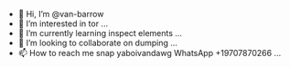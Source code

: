 - 👋 Hi, I’m @van-barrow
- 👀 I’m interested in tor ...
- 🌱 I’m currently learning inspect elements ...
- 💞️ I’m looking to collaborate on dumping ...
- 📫 How to reach me snap yaboivandawg 
WhatsApp +19707870266 ...

<!---
van-barrow/van-barrow is a ✨ special ✨ repository because its `README.md` (this file) appears on your GitHub profile.
You can click the Preview link to take a look at your changes.
--->
